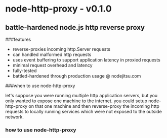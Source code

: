 # node-http-proxy - v0.1.0

## battle-hardened node.js http reverse proxy



###features

- reverse-proxies incoming http.Server requests
- can handled malformed http requests
- uses event buffering to support application latency in proxied requests
- minimal request overhead and latency
- fully-tested
- battled-hardened through production usage @ nodejitsu.com


###when to use node-http-proxy

let's suppose you were running multiple http application servers, but you only wanted to expose one machine to the internet. you could setup node-http-proxy on that one machine and then reverse-proxy the incoming http requests to locally running services which were not exposed to the outside network. 

### how to use node-http-proxy

